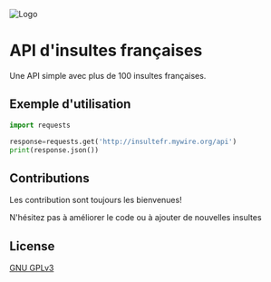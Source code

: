 
![Logo](https://i.ibb.co/jLKFrW0/API-Logo.png)


# API d'insultes françaises

Une API simple avec plus de 100 insultes françaises. 


## Exemple d'utilisation

```python
import requests

response=requests.get('http://insultefr.mywire.org/api')
print(response.json())
```


## Contributions

Les contribution sont toujours les bienvenues!

N'hésitez pas à améliorer le code ou à ajouter de nouvelles insultes



## License

[GNU GPLv3](https://choosealicense.com/licenses/gpl-3.0/)


